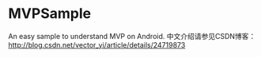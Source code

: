 # MVPSample
An easy sample to understand MVP on Android.
中文介绍请参见CSDN博客：
http://blog.csdn.net/vector_yi/article/details/24719873
